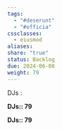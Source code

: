 ```yaml
---
tags:
  - "#deserunt"
  - "#officia"
cssclasses:
  - eiusmod
aliases: 
share: "true"
status: Backlog
due: 2024-06-08
weight: 79
---
```

DJs : <b><span><p>DJs:: 79</p></span></b>

<b><span><p>DJs:: 79</p></span></b>


